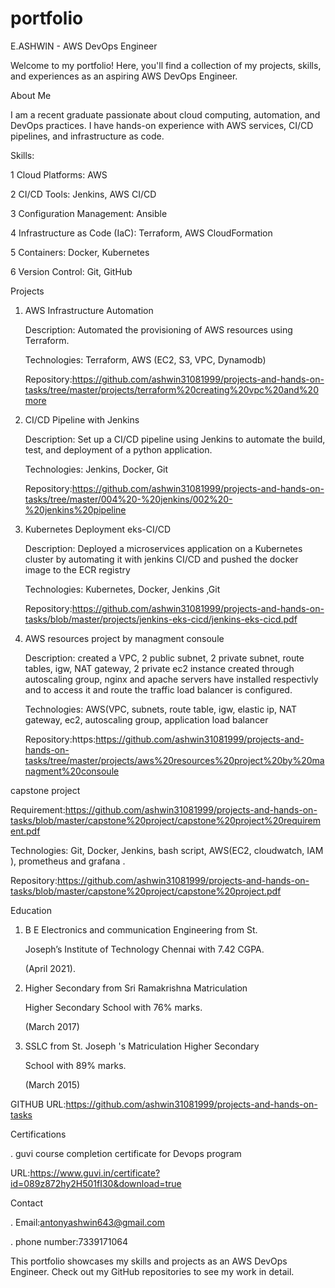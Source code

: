 # portfolio
E.ASHWIN - AWS DevOps Engineer

Welcome to my portfolio! Here, you'll find a collection of my projects, skills, and experiences as an aspiring AWS DevOps Engineer.


About Me

I am a recent graduate passionate about cloud computing, automation, and DevOps practices. I have hands-on experience with AWS services, CI/CD pipelines, and infrastructure as code.


Skills:

1 Cloud Platforms: AWS

2 CI/CD Tools: Jenkins, AWS CI/CD

3 Configuration Management: Ansible

4 Infrastructure as Code (IaC): Terraform, AWS CloudFormation

5 Containers: Docker, Kubernetes

6 Version Control: Git, GitHub

Projects

1. AWS Infrastructure Automation

      Description: Automated the provisioning of AWS resources using Terraform.

      Technologies: Terraform, AWS (EC2, S3, VPC, Dynamodb)

      Repository:https://github.com/ashwin31081999/projects-and-hands-on-tasks/tree/master/projects/terraform%20creating%20vpc%20and%20more

2. CI/CD Pipeline with Jenkins

      Description: Set up a CI/CD pipeline using Jenkins to automate the build, test, and deployment of a python application.

      Technologies: Jenkins, Docker, Git

      Repository:https://github.com/ashwin31081999/projects-and-hands-on-tasks/tree/master/004%20-%20jenkins/002%20-%20jenkins%20pipeline

3. Kubernetes Deployment eks-CI/CD

      Description: Deployed a microservices application on a Kubernetes cluster by automating it with jenkins CI/CD and pushed the docker image to the ECR registry 

      Technologies: Kubernetes, Docker, Jenkins ,Git

      Repository:https://github.com/ashwin31081999/projects-and-hands-on-tasks/blob/master/projects/jenkins-eks-cicd/jenkins-eks-cicd.pdf


4. AWS resources project by managment consoule
   
      Description: created a VPC, 2 public subnet, 2 private subnet, route tables, igw, NAT gateway, 2 private ec2 instance created through autoscaling group, 
                   nginx and apache servers have installed respectivly and to access it and route the traffic load balancer is configured.

      Technologies: AWS(VPC, subnets, route table, igw, elastic ip, NAT gateway, ec2, autoscaling group, application  load balancer

      Repository:https:https://github.com/ashwin31081999/projects-and-hands-on-tasks/tree/master/projects/aws%20resources%20project%20by%20managment%20consoule 
                       

capstone project

   Requirement:https://github.com/ashwin31081999/projects-and-hands-on-tasks/blob/master/capstone%20project/capstone%20project%20requirement.pdf

   Technologies: Git, Docker, Jenkins, bash script, AWS(EC2, cloudwatch, IAM ), prometheus and grafana .

   Repository:https://github.com/ashwin31081999/projects-and-hands-on-tasks/blob/master/capstone%20project/capstone%20project.pdf

Education


 1.  B E Electronics and communication Engineering from St.
   
     Joseph’s Institute of Technology Chennai with 7.42 CGPA.
     
     (April 2021).
   
 2.  Higher Secondary from Sri Ramakrishna Matriculation
   
     Higher Secondary School with 76% marks.

     (March 2017)

 3.  SSLC from St. Joseph 's Matriculation Higher Secondary
   
     School with 89% marks.

     (March 2015)

     

GITHUB URL:https://github.com/ashwin31081999/projects-and-hands-on-tasks 

   


Certifications

   . guvi course completion certificate for Devops program

   
   URL:https://www.guvi.in/certificate?id=089z872hy2H501fI30&download=true

   



Contact

   . Email:antonyashwin643@gmail.com

   . phone number:7339171064

    


This portfolio showcases my skills and projects as an AWS DevOps Engineer. Check out my GitHub repositories to see my work in detail.


